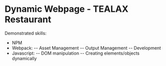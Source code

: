 # Dynamic Webpage - TEALAX Restaurant

Demonstrated skills:
- NPM
- Webpack:
-- Asset Management
-- Output Management
-- Development
- Javascript:
-- DOM manipulation
-- Creating elements/objects dynamically